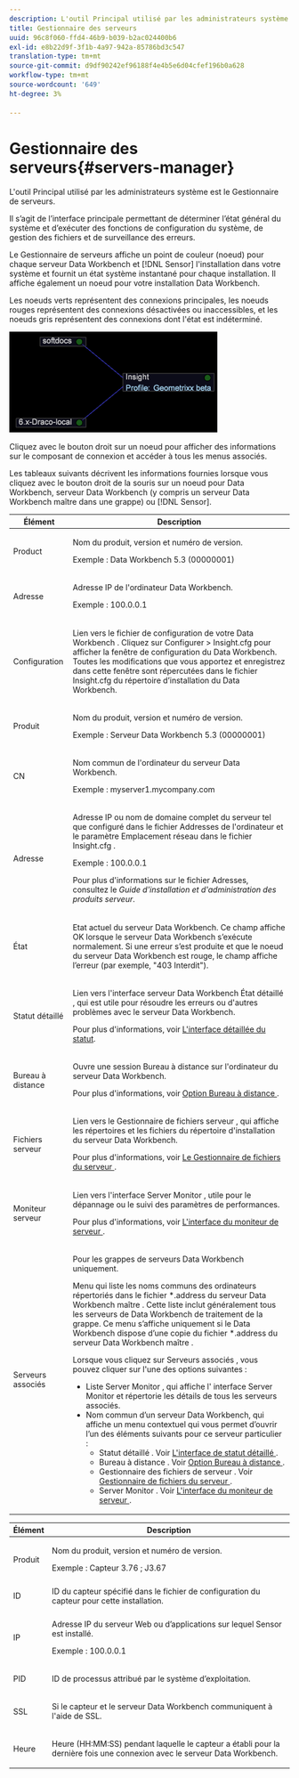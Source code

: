 ```yaml
---
description: L'outil Principal utilisé par les administrateurs système est le Gestionnaire de serveurs.
title: Gestionnaire des serveurs
uuid: 96c8f060-ffd4-46b9-b039-b2ac024400b6
exl-id: e8b22d9f-3f1b-4a97-942a-85786bd3c547
translation-type: tm+mt
source-git-commit: d9df90242ef96188f4e4b5e6d04cfef196b0a628
workflow-type: tm+mt
source-wordcount: '649'
ht-degree: 3%

---
```


# Gestionnaire des serveurs{#servers-manager}

L&#39;outil Principal utilisé par les administrateurs système est le Gestionnaire de serveurs.

Il s’agit de l’interface principale permettant de déterminer l’état général du système et d’exécuter des fonctions de configuration du système, de gestion des fichiers et de surveillance des erreurs.

Le Gestionnaire de serveurs affiche un point de couleur (noeud) pour chaque serveur Data Workbench et [!DNL Sensor] l&#39;installation dans votre système et fournit un état système instantané pour chaque installation. Il affiche également un noeud pour votre installation Data Workbench.

Les noeuds verts représentent des connexions principales, les noeuds rouges représentent des connexions désactivées ou inaccessibles, et les noeuds gris représentent des connexions dont l&#39;état est indéterminé.

![](assets/vis_SysStat_RedGreenDots.png)

Cliquez avec le bouton droit sur un noeud pour afficher des informations sur le composant de connexion et accéder à tous les menus associés.

Les tableaux suivants décrivent les informations fournies lorsque vous cliquez avec le bouton droit de la souris sur un noeud pour Data Workbench, serveur Data Workbench (y compris un serveur Data Workbench maître dans une grappe) ou [!DNL Sensor].

<table id="table_C459CAAB07D34144B5BFFCCC84C2BB37"> 
 <thead> 
  <tr> 
   <th colname="col1" class="entry"> Élément </th> 
   <th colname="col2" class="entry"> Description </th> 
  </tr> 
 </thead>
 <tbody> 
  <tr> 
   <td colname="col1"> <p>Product </p> </td> 
   <td colname="col2"> <p>Nom du produit, version et numéro de version. </p> <p>Exemple : Data Workbench 5.3 (00000001) </p> </td> 
  </tr> 
  <tr> 
   <td colname="col1"> <p>Adresse </p> </td> 
   <td colname="col2"> <p>Adresse IP de l'ordinateur Data Workbench. </p> <p>Exemple : 100.0.0.1 </p> </td> 
  </tr> 
  <tr> 
   <td colname="col1"> <p>Configuration </p> </td> 
   <td colname="col2"> <p>Lien vers le fichier de configuration </span> de votre Data Workbench <span class="keyword">. Cliquez sur <span class="uicontrol"> Configurer </span> &gt; <span class="uicontrol"> Insight.cfg </span> pour afficher la fenêtre de configuration du Data Workbench. Toutes les modifications que vous apportez et enregistrez dans cette fenêtre sont répercutées dans le fichier <span class="filepath"> Insight.cfg </span> du répertoire d’installation du Data Workbench. </span></p> </td> 
  </tr> 
  <tr> 
   <td colname="col1"> <p>Produit </p> </td> 
   <td colname="col2"> <p>Nom du produit, version et numéro de version. </p> <p>Exemple : Serveur Data Workbench 5.3 (00000001) </p> </td> 
  </tr> 
  <tr> 
   <td colname="col1"> <p>CN </p> </td> 
   <td colname="col2"> <p>Nom commun de l'ordinateur du serveur Data Workbench. </p> <p>Exemple : <span class="filepath"> myserver1.mycompany.com </span> </p> </td> 
  </tr> 
  <tr> 
   <td colname="col1"> <p>Adresse </p> </td> 
   <td colname="col2"> <p>Adresse IP ou nom de domaine complet du serveur tel que configuré dans le fichier Addresses de l'ordinateur et le paramètre Emplacement réseau dans le fichier <span class="filepath"> Insight.cfg </span>. </p> <p>Exemple : 100.0.0.1 </p> <p>Pour plus d'informations sur le fichier Adresses, consultez le <i>Guide d'installation et d'administration des produits serveur</i>. </p> </td> 
  </tr> 
  <tr> 
   <td colname="col1"> <p>État </p> </td> 
   <td colname="col2"> <p>Etat actuel du serveur Data Workbench. Ce champ affiche OK lorsque le serveur Data Workbench s’exécute normalement. Si une erreur s’est produite et que le noeud du serveur Data Workbench est rouge, le champ affiche l’erreur (par exemple, "403 Interdit"). </p> </td> 
  </tr> 
  <tr> 
   <td colname="col1"> <p>Statut détaillé </p> </td> 
   <td colname="col2"> <p>Lien vers l'interface <span class="keyword"> serveur Data Workbench </span> <span class="wintitle"> État détaillé </span>, qui est utile pour résoudre les erreurs ou d'autres problèmes avec le serveur Data Workbench. </p> <p>Pour plus d'informations, voir <a href="../../../home/c-get-started/c-admin-intrf/c-det-stat-interf.md"> L'interface détaillée du statut</a>. </p> </td> 
  </tr> 
  <tr> 
   <td colname="col1"> <p>Bureau à distance </p> </td> 
   <td colname="col2"> <p>Ouvre une session <span class="wintitle"> Bureau à distance </span> sur l'ordinateur du serveur Data Workbench. </p> <p>Pour plus d'informations, voir <a href="../../../home/c-get-started/c-admin-intrf/t-rmt-dsktp-opt.md#task-dc0bdb4630474a17af67b931bc22d9ef"> Option Bureau à distance </a>. </p> </td> 
  </tr> 
  <tr> 
   <td colname="col1"> <p>Fichiers serveur </p> </td> 
   <td colname="col2"> <p>Lien vers le <span class="wintitle"> Gestionnaire de fichiers serveur </span>, qui affiche les répertoires et les fichiers du répertoire d'installation du serveur Data Workbench. </p> <p>Pour plus d'informations, voir <a href="../../../home/c-get-started/c-admin-intrf/c-svr-files-mgr.md#concept-73a0808487c8424285ae7302f53bc5f4"> Le Gestionnaire de fichiers du serveur </a>. </p> </td> 
  </tr> 
  <tr> 
   <td colname="col1"> <p>Moniteur serveur </p> </td> 
   <td colname="col2"> <p>Lien vers l'interface <span class="wintitle"> Server Monitor </span>, utile pour le dépannage ou le suivi des paramètres de performances. </p> <p>Pour plus d'informations, voir <a href="../../../home/c-get-started/c-admin-intrf/c-svr-mtr-intfc.md#concept-3bea7441de20409585e63060d5489f45"> L'interface du moniteur de serveur </a>. </p> </td> 
  </tr> 
  <tr> 
   <td colname="col1"> <p>Serveurs associés </p> </td> 
   <td colname="col2"> <p>Pour les grappes de serveurs Data Workbench uniquement. </p> <p>Menu qui liste les noms communs des ordinateurs répertoriés dans le fichier *.address </span> du serveur Data Workbench maître <span class="filepath">. Cette liste inclut généralement tous les serveurs de Data Workbench de traitement <span class="keyword"> </span> de la grappe. Ce menu s’affiche uniquement si le Data Workbench dispose d’une copie du fichier *.address </span> du serveur Data Workbench maître <span class="filepath">. </span></span></p> <p>Lorsque vous cliquez sur <span class="uicontrol"> Serveurs associés </span>, vous pouvez cliquer sur l'une des options suivantes : 
     <ul id="ul_3B28B8579B1945FD80669EDFDFDA84A6"> 
      <li id="li_90094B46CB304C179136BB75FF0D6DBD"> <span class="uicontrol"> Liste Server Monitor  </span>, qui affiche l' <span class="wintitle"> interface  </span> Server Monitor et répertorie les détails de tous les serveurs associés. </li> 
      <li id="li_CD6FF5BB52874ABCB536C2DE2376587A">Nom commun d’un serveur Data Workbench, qui affiche un menu contextuel qui vous permet d’ouvrir l’un des éléments suivants pour ce serveur particulier : 
       <ul id="ul_928510D1DE68471583F2EE7547AEB824"> 
        <li id="li_8399338137354A59B9B4D24AF7EEE868"> <span class="uicontrol"> Statut détaillé  </span>. Voir <a href="../../../home/c-get-started/c-admin-intrf/c-det-stat-interf.md"> L'interface de statut détaillé </a>. </li> 
        <li id="li_0FE569C56B3F4583BC1F3DF3B4F55765"> <span class="uicontrol"> Bureau à distance  </span>. Voir <a href="../../../home/c-get-started/c-admin-intrf/t-rmt-dsktp-opt.md#task-dc0bdb4630474a17af67b931bc22d9ef"> Option Bureau à distance </a>. </li> 
        <li id="li_2B6F8419CB5945C9B411F6A7C2C859FF"> <span class="uicontrol"> Gestionnaire des fichiers de serveur </span>. Voir <a href="../../../home/c-get-started/c-admin-intrf/c-svr-files-mgr.md#concept-73a0808487c8424285ae7302f53bc5f4"> Gestionnaire de fichiers du serveur </a>. </li> 
        <li id="li_F22F974EB4DE4F0F93623AE98C7DCEBC"> <span class="uicontrol"> Server Monitor  </span>. Voir <a href="../../../home/c-get-started/c-admin-intrf/c-svr-mtr-intfc.md#concept-3bea7441de20409585e63060d5489f45"> L'interface du moniteur de serveur </a>. </li> 
       </ul> </li> 
     </ul> </p> </td> 
  </tr> 
 </tbody> 
</table>

<table id="table_5BFA0AFE2D9A4337BF04343879DAD03B"> 
 <thead> 
  <tr> 
   <th colname="col1" class="entry"> Élément </th> 
   <th colname="col2" class="entry"> Description </th> 
  </tr> 
 </thead>
 <tbody> 
  <tr> 
   <td colname="col1"> <p>Produit </p> </td> 
   <td colname="col2"> <p>Nom du produit, version et numéro de version. </p> <p>Exemple : Capteur 3.76 ; J3.67 </p> </td> 
  </tr> 
  <tr> 
   <td colname="col1"> <p>ID </p> </td> 
   <td colname="col2"> ID <span class="wintitle"> du capteur </span> spécifié dans le fichier de configuration <span class="wintitle"> du capteur </span> pour cette installation. </td> 
  </tr> 
  <tr> 
   <td colname="col1"> <p>IP </p> </td> 
   <td colname="col2"> <p>Adresse IP du serveur Web ou d’applications sur lequel <span class="wintitle"> Sensor </span> est installé. </p> <p>Exemple : 100.0.0.1 </p> </td> 
  </tr> 
  <tr> 
   <td colname="col1"> <p>PID </p> </td> 
   <td colname="col2"> <p>ID de processus attribué par le système d’exploitation. </p> </td> 
  </tr> 
  <tr> 
   <td colname="col1"> <p>SSL </p> </td> 
   <td colname="col2"> <p>Si <span class="wintitle"> le capteur </span> et le serveur Data Workbench communiquent à l'aide de SSL. </p> </td> 
  </tr> 
  <tr> 
   <td colname="col1"> <p>Heure </p> </td> 
   <td colname="col2"> <p>Heure (HH:MM:SS) pendant laquelle le capteur <span class="wintitle"> </span> a établi pour la dernière fois une connexion avec le serveur Data Workbench. </p> </td> 
  </tr> 
 </tbody> 
</table>
